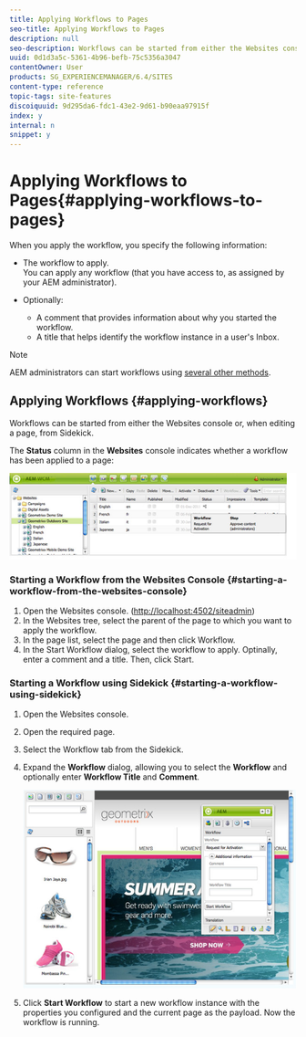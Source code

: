 ```yaml
---
title: Applying Workflows to Pages
seo-title: Applying Workflows to Pages
description: null
seo-description: Workflows can be started from either the Websites console or, when editing a page, from Sidekick.
uuid: 0d1d3a5c-5361-4b96-befb-75c5356a3047
contentOwner: User
products: SG_EXPERIENCEMANAGER/6.4/SITES
content-type: reference
topic-tags: site-features
discoiquuid: 9d295da6-fdc1-43e2-9d61-b90eaa97915f
index: y
internal: n
snippet: y
---
```


# Applying Workflows to Pages{#applying-workflows-to-pages}

When you apply the workflow, you specify the following information:

* The workflow to apply.  
  You can apply any workflow (that you have access to, as assigned by your AEM administrator).
* Optionally:

    * A comment that provides information about why you started the workflow. 
    * A title that helps identify the workflow instance in a user's Inbox.

>[!NOTE]
>
>AEM administrators can start workflows using [several other methods](../../../sites/administering/using/workflows-starting.md).

<!--
Comment Type: remark
Last Modified By: unknown unknown (ims-author-57F1056A4CD116590A746C15@AdobeID)
Last Modified Date: 2017-11-30T05:07:15.642-0500
<ol>
<li>is the following complete?</li>
<li>are there any restrictions if a workflow is started from the Workflow/s Model tab/console? </li>
</ol>
-->

<!--
Comment Type: draft

<note type="caution">
<p>There are slight differences according to the UI:</p>
<ul>
<li>Touch-enabled UI<br /> You can assign multiple workflows to a specific payload at the same time.</li>
<li>Classic UI<br /> You can only assign one workflow at a time to a specific payload. </li>
</ul>
</note>
-->

## Applying Workflows {#applying-workflows}

Workflows can be started from either the Websites console or, when editing a page, from Sidekick.

The **Status** column in the **Websites** console indicates whether a workflow has been applied to a page:

![](assets/workflowstatus.png)

### Starting a Workflow from the Websites Console {#starting-a-workflow-from-the-websites-console}

1. Open the Websites console. ([http://localhost:4502/siteadmin](http://localhost:4502/siteadmin))
1. In the Websites tree, select the parent of the page to which you want to apply the workflow.
1. In the page list, select the page and then click Workflow.
1. In the Start Workflow dialog, select the workflow to apply. Optinally, enter a comment and a title. Then, click Start.

### Starting a Workflow using Sidekick {#starting-a-workflow-using-sidekick}

1. Open the Websites console.
1. Open the required page.
1. Select the Workflow tab from the Sidekick.
1. Expand the **Workflow** dialog, allowing you to select the **Workflow** and optionally enter **Workflow Title** and **Comment**.

   ![](assets/workflowstartsidekick.png)

1. Click **Start Workflow** to start a new workflow instance with the properties you configured and the current page as the payload. Now the workflow is running.

